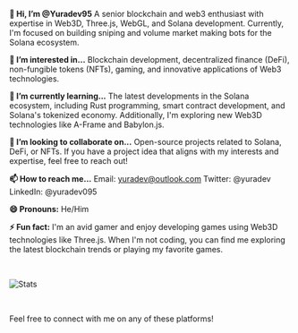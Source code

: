 **👋 Hi, I’m @Yuradev95**
A senior blockchain and web3 enthusiast with expertise in Web3D, Three.js, WebGL, and Solana development. Currently, I'm focused on building sniping and volume market making bots for the Solana ecosystem.

**👀 I’m interested in...**
Blockchain development, decentralized finance (DeFi), non-fungible tokens (NFTs), gaming, and innovative applications of Web3 technologies.

**🌱 I’m currently learning...**
The latest developments in the Solana ecosystem, including Rust programming, smart contract development, and Solana's tokenized economy. Additionally, I'm exploring new Web3D technologies like A-Frame and Babylon.js.

**💞️ I’m looking to collaborate on...**
Open-source projects related to Solana, DeFi, or NFTs. If you have a project idea that aligns with my interests and expertise, feel free to reach out!

**📫 How to reach me...**
Email: [yuradev@outlook.com](mailto:yuradev@outlook.com)
Twitter: @yuradev
LinkedIn: @yuradev095

**😄 Pronouns:**
He/Him

**⚡ Fun fact:**
I'm an avid gamer and enjoy developing games using Web3D technologies like Three.js. When I'm not coding, you can find me exploring the latest blockchain trends or playing my favorite games.

<br/>

![Stats](https://github-readme-stats.vercel.app/api?username=yuradev95&theme=dark&show_icons=true&bg_color=1a1a1a&icon_color=a0ffff)

<br/>


Feel free to connect with me on any of these platforms!
